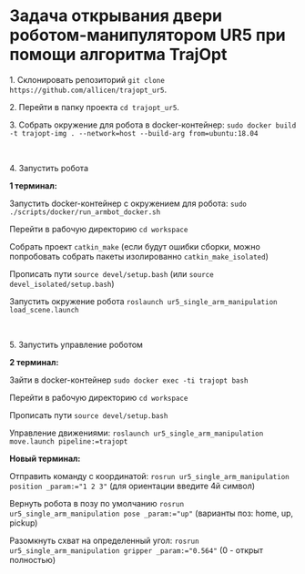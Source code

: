 # Задача открывания двери роботом-манипулятором UR5 при помощи алгоритма TrajOpt

<p>1. Склонировать репозиторий <code>git clone https://github.com/allicen/trajopt_ur5</code>.</p>

<p> 2. Перейти в папку проекта <code>cd trajopt_ur5</code>.</p>

<p> 3. Собрать окружение для робота в docker-контейнер: <code>sudo docker build -t trajopt-img . --network=host --build-arg from=ubuntu:18.04</code></p>

<p><br /></p>

<p> 4. Запустить робота</p>

<p><b>1 терминал:</b></p>

<p>Запустить docker-контейнер с окружением для робота: <code>sudo ./scripts/docker/run_armbot_docker.sh</code></p>

<p>Перейти в рабочую директорию <code>cd workspace</code></p>

<p>Собрать проект <code>catkin_make</code> (если будут ошибки сборки, можно попробовать собрать пакеты изолированно <code>catkin_make_isolated</code>)</p>

<p>Прописать пути <code>source devel/setup.bash</code> (или <code>source devel_isolated/setup.bash</code>)</p>

<p>Запустить окружение робота <code>roslaunch ur5_single_arm_manipulation load_scene.launch</code></p>

<p><br /></p>

<p>5. Запустить управление роботом</p>

<p><b>2 терминал:</b></p>

<p>Зайти в docker-контейнер <code>sudo docker exec -ti trajopt bash</code></p>

<p>Перейти в рабочую директорию <code>cd workspace</code></p>

<p>Прописать пути <code>source devel/setup.bash</code></p></p>

<p>Управление движениями: <code>roslaunch ur5_single_arm_manipulation move.launch pipeline:=trajopt</code></p>

<p><b>Новый терминал:</b></p>

<p>Отправить команду с координатой: <code>rosrun ur5_single_arm_manipulation position _param:="1 2 3"</code> (для ориентации введите 4й символ)</p>

<p>Вернуть робота в позу по умолчанию <code>rosrun ur5_single_arm_manipulation pose _param:="up"</code> (варианты поз: home, up, pickup)</p>

<p>Разомкнуть схват на определенный угол: <code>rosrun ur5_single_arm_manipulation gripper _param:="0.564"</code> (0 - открыт полностью)</p>
